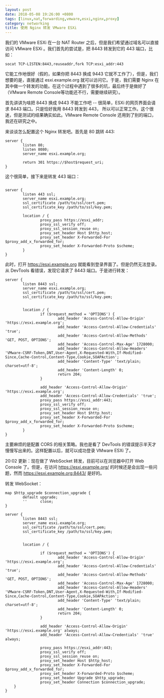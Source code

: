 ```yaml
---
layout: post
date: 2018-05-08 19:26:00 +0800
tags: [linux,nat,forwarding,vmware,esxi,nginx,proxy]
category: networking
title: 使用 Nginx 转发 VMware ESXi
---
```


我们的 VMware ESXi 在一台 NAT Router 之后，但是我们希望通过域名可以直接访问 VMware ESXi 。我们首先的尝试是，把 8443 转发到它的 443 端口，比如：

```shell
socat TCP-LISTEN:8443,reuseaddr,fork TCP:esxi_addr:443
```

它能工作地很好（假的，如果你把 8443 换成 9443 它就不工作了），但是，我们想要的是，直接通过 esxi.example.org 就可以访问它。于是，我们需要 Nginx 在其中做一个转发的功能。在这个过程中遇到了很多的坑，最后终于是做好了 （VMware Remote Console等功能还不行，需要继续研究）。

首先讲讲为啥把 8443 换成 9443 不能工作吧 -- 很简单，ESXi 的网页界面会请求 8443 端口。只是恰好我用 8443 转发到 443， 所以可以正常工作。这个很迷，但是测试的结果确实如此。VMware Remote Console 还用到了别的端口，我还在研究之中。

来谈谈怎么配置这个 Nginx 转发吧。首先是 80 跳转 443:
```
server {
        listen 80;
        listen 8080;
        server_name esxi.example.org;

        return 301 https://$host$request_uri;
}
```

这个很简单，接下来是转发 443 端口：
```

server {
        listen 443 ssl;
        server_name esxi.example.org;
        ssl_certificate /path/to/ssl/cert.pem;
        ssl_certificate_key /path/to/ssl/key.pem;

        location / {
                proxy_pass https://esxi_addr;
                proxy_ssl_verify off;
                proxy_ssl_session_reuse on;
                proxy_set_header Host $http_host;
                proxy_set_header X-Forwarded-For $proxy_add_x_forwarded_for;
                proxy_set_header X-Forwarded-Proto $scheme;
        }
}
```

此时，打开 https://esxi.example.org 就能看到登录界面了。但是仍然无法登录。从 DevTools 看错误，发现它请求了 8443 端口。于是进行转发：
```
server {
        listen 8443 ssl;
        server_name esxi.example.org;
        ssl_certificate /path/to/ssl/cert.pem;
        ssl_certificate_key /path/to/ssl/key.pem;


        location / {
                if ($request_method = 'OPTIONS') {
                        add_header 'Access-Control-Allow-Origin' 'https://esxi.example.org';
                        add_header 'Access-Control-Allow-Credentials' 'true';
                        add_header 'Access-Control-Allow-Methods' 'GET, POST, OPTIONS';
                        add_header 'Access-Control-Max-Age' 1728000;
                        add_header 'Access-Control-Allow-Headers' 'VMware-CSRF-Token,DNT,User-Agent,X-Requested-With,If-Modified-Since,Cache-Control,Content-Type,Cookie,SOAPAction';
                        add_header 'Content-Type' 'text/plain; charset=utf-8';
                        add_header 'Content-Length' 0;
                        return 204;
                }

                add_header 'Access-Control-Allow-Origin' 'https://esxi.example.org';
                add_header 'Access-Control-Allow-Credentials' 'true';
                proxy_pass https://esxi_addr:443;
                proxy_ssl_verify off;
                proxy_ssl_session_reuse on;
                proxy_set_header Host $http_host;
                proxy_set_header X-Forwarded-For $proxy_add_x_forwarded_for;
                proxy_set_header X-Forwarded-Proto $scheme;
        }
}
```

主要麻烦的是配置 CORS 的相关策略。我也是看了 DevTools 的错误提示半天才慢慢写出来的。这样配置以后，就可以成功登录 VMware ESXi 了。

20:02 更新：现在做了 WebSocket 转发，目前可以在浏览器中打开 Web Console 了。但是，在访问 https://esxi.example.org/ 的时候还是会出现一些问题，然而 https://esxi.example.org:8443/ 是好的。

转发 WebSocket：
```
map $http_upgrade $connection_upgrade {
        default upgrade;
        ''      close;
}

server {
        listen 8443 ssl;
        server_name esxi.example.org;
        ssl_certificate /path/to/ssl/cert.pem;
        ssl_certificate_key /path/to/ssl/key.pem;


        location / {

                if ($request_method = 'OPTIONS') {
                        add_header 'Access-Control-Allow-Origin' 'https://esxi.example.org';
                        add_header 'Access-Control-Allow-Credentials' 'true';
                        add_header 'Access-Control-Allow-Methods' 'GET, POST, OPTIONS';
                        add_header 'Access-Control-Max-Age' 1728000;
                        add_header 'Access-Control-Allow-Headers' 'VMware-CSRF-Token,DNT,User-Agent,X-Requested-With,If-Modified-Since,Cache-Control,Content-Type,Cookie,SOAPAction';
                        add_header 'Content-Type' 'text/plain; charset=utf-8';
                        add_header 'Content-Length' 0;
                        return 204;
				}

 				add_header 'Access-Control-Allow-Origin' 'https://esxi.example.org' always;
 				add_header 'Access-Control-Allow-Credentials' 'true' always;

				proxy_pass https://esxi_addr:443;
				proxy_ssl_verify off;
				proxy_ssl_session_reuse on;
				proxy_set_header Host $http_host;
				proxy_set_header X-Forwarded-For $proxy_add_x_forwarded_for;
				proxy_set_header X-Forwarded-Proto $scheme;
				proxy_set_header Upgrade $http_upgrade;
				proxy_set_header Connection $connection_upgrade;
	}
}
```
